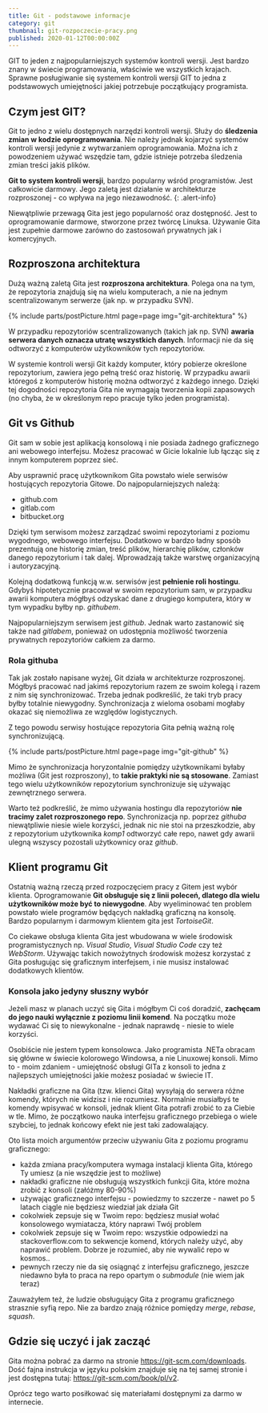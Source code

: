 ```yaml
---
title: Git - podstawowe informacje
category: git
thumbnail: git-rozpoczecie-pracy.png
published: 2020-01-12T00:00:00Z
---
```

GIT to jeden z najpopularniejszych systemów kontroli wersji. Jest bardzo znany w świecie programowania, właściwie we wszystkich krajach. Sprawne posługiwanie się systemem kontroli wersji GIT to jedna z podstawowych umiejętności jakiej potrzebuje początkujący programista.

<!--more-->

## Czym jest GIT?

Git to jedno z wielu dostępnych narzędzi kontroli wersji. Służy do **śledzenia zmian w kodzie oprogramowania**. Nie należy jednak kojarzyć systemów kontroli wersji jedynie z wytwarzaniem oprogramowania. Można ich z powodzeniem używać wszędzie tam, gdzie istnieje potrzeba śledzenia zmian treści jakiś plików.

**Git to system kontroli wersji**, bardzo popularny wśród programistów. Jest całkowicie darmowy. Jego zaletą jest działanie w architekturze rozproszonej - co wpływa na jego niezawodność.
{: .alert-info} 

Niewątpliwie przewagą Gita jest jego popularność oraz dostępność. Jest to oprogramowanie darmowe, stworzone przez twórcę Linuksa. Używanie Gita jest zupełnie darmowe zarówno do zastosowań prywatnych jak i komercyjnych.

## Rozproszona architektura

Dużą ważną zaletą Gita jest **rozproszona architektura**. Polega ona na tym, że repozytoria znajdują się na wielu komputerach, a nie na jednym scentralizowanym serwerze (jak np. w przypadku SVN).

{% include parts/postPicture.html page=page img="git-architektura" %}

W przypadku repozytoriów scentralizowanych (takich jak np. SVN) **awaria serwera danych oznacza utratę wszystkich danych**. Informacji nie da się odtworzyć z komputerów użytkowników tych repozytoriów.

W systemie kontroli wersji Git każdy komputer, który pobierze określone repozytorium, zawiera jego pełną treść oraz historię. W przypadku awarii któregoś z komputerów historię można odtworzyć z każdego innego. Dzięki tej dogodności repozytoria Gita nie wymagają tworzenia kopii zapasowych (no chyba, że w określonym repo pracuje tylko jeden programista).

## Git vs Github

Git sam w sobie jest aplikacją konsolową i nie posiada żadnego graficznego ani webowego interfejsu. Możesz pracować w Gicie lokalnie lub łącząc się z innym komputerem poprzez sieć.

Aby usprawnić pracę użytkownikom Gita powstało wiele serwisów hostujących repozytoria Gitowe. Do najpopularniejszych należą:

- github.com
- gitlab.com
- bitbucket.org

Dzięki tym serwisom możesz zarządzać swoimi repozytoriami z poziomu wygodnego, webowego interfejsu. Dodatkowo w bardzo ładny sposób prezentują one historię zmian, treść plików, hierarchię plików, członków danego repozytorium i tak dalej. Wprowadzają także warstwę organizacyjną i autoryzacyjną.

Kolejną dodatkową funkcją w.w. serwisów jest **pełnienie roli hostingu**. Gdybyś hipotetycznie pracował w swoim repozytorium sam, w przypadku awarii komputera mógłbyś odzyskać dane z drugiego komputera, który w tym wypadku byłby np. *githubem*.

Najpopularniejszym serwisem jest *github*. Jednak warto zastanowić się także nad *gitlabem*, ponieważ on udostępnia możliwość tworzenia prywatnych repozytoriów całkiem za darmo.

### Rola githuba

Tak jak zostało napisane wyżej, Git działa w architekturze rozproszonej. Mógłbyś pracować nad jakimś repozytorium razem ze swoim kolegą i razem z nim się synchronizować. Trzeba jednak podkreślić, że taki tryb pracy byłby totalnie niewygodny. Synchronizacja z wieloma osobami mogłaby okazać się niemożliwa ze względów logistycznych.

Z tego powodu serwisy hostujące repozytoria Gita pełnią ważną rolę synchronizującą.

{% include parts/postPicture.html page=page img="git-github" %}

Mimo że synchronizacja horyzontalnie pomiędzy użytkownikami byłaby możliwa (Git jest rozproszony), to **takie praktyki nie są stosowane**. Zamiast tego wielu użytkowników repozytorium synchronizuje się używając zewnętrznego serwera.

Warto też podkreślić, że mimo używania hostingu dla repozytoriów **nie tracimy zalet rozproszonego repo**. Synchronizacja np. poprzez *githuba* niewątpliwie niesie wiele korzyści, jednak nic nie stoi na przeszkodzie, aby z repozytorium użytkownika *komp1* odtworzyć całe repo, nawet gdy awarii ulegną wszyscy pozostali użytkownicy oraz *github*.

## Klient programu Git

Ostatnią ważną rzeczą przed rozpoczęciem pracy z Gitem jest wybór klienta. Oprogramowanie **Git obsługuje się z linii poleceń, dlatego dla wielu użytkowników może być to niewygodne**. Aby wyeliminować ten problem powstało wiele programów będących nakładką graficzną na konsolę. Bardzo popularnym i darmowym klientem gita jest *TortoiseGit*.

Co ciekawe obsługa klienta Gita jest wbudowana w wiele środowisk programistycznych np. *Visual Studio*, *Visual Studio Code* czy też *WebStorm*. Używając takich nowożytnych środowisk możesz korzystać z Gita posługując się graficznym interfejsem, i nie musisz instalować dodatkowych klientów.

### Konsola jako jedyny słuszny wybór

Jeżeli masz w planach uczyć się Gita i mógłbym Ci coś doradzić, **zachęcam do jego nauki wyłącznie z poziomu linii komend**. Na początku może wydawać Ci się to niewykonalne - jednak naprawdę - niesie to wiele korzyści.

Osobiście nie jestem typem konsolowca. Jako programista .NETa obracam się główne w świecie kolorowego Windowsa, a nie Linuxowej konsoli. Mimo to - moim zdaniem - umiejętność obsługi GITa z konsoli to jedna z najlepszych umiejętności jakie możesz posiadać w świecie IT.

Nakładki graficzne na Gita (tzw. klienci Gita) wysyłają do serwera różne komendy, których nie widzisz i nie rozumiesz. Normalnie musiałbyś te komendy wpisywać w konsoli, jednak klient Gita potrafi zrobić to za Ciebie w tle. Mimo, że początkowo nauka interfejsu graficznego przebiega o wiele szybciej, to jednak końcowy efekt nie jest taki zadowalający.

Oto lista moich argumentów przeciw używaniu Gita z poziomu programu graficznego:

- każda zmiana pracy/komputera wymaga instalacji klienta Gita, którego Ty umiesz (a nie wszędzie jest to możliwe)
- nakładki graficzne nie obsługują wszystkich funkcji Gita, które można zrobić z konsoli (załóżmy 80-90%)
- używając graficznego interfejsu - powiedzmy to szczerze - nawet po 5 latach ciągle nie będziesz wiedział jak działa Git
- cokolwiek zepsuje się w Twoim repo: będziesz musiał wołać konsolowego wymiatacza, który naprawi Twój problem
- cokolwiek zepsuje się w Twoim repo: wszystkie odpowiedzi na stackoverflow.com to sekwencje komend, których należy użyć, aby naprawić problem. Dobrze je rozumieć, aby nie wywalić repo w kosmos..
- pewnych rzeczy nie da się osiągnąć z interfejsu graficznego, jeszcze niedawno była to praca na repo opartym o *submodule* (nie wiem jak teraz)

Zauważyłem też, że ludzie obsługujący Gita z programu graficznego strasznie syfią repo. Nie za bardzo znają różnice pomiędzy *merge*, *rebase*, *squash*.

## Gdzie się uczyć i jak zacząć

Gita można pobrać za darmo na stronie <https://git-scm.com/downloads>. Dość fajna instrukcja w języku polskim znajduje się na tej samej stronie i jest dostępna tutaj: <https://git-scm.com/book/pl/v2>.

Oprócz tego warto posiłkować się materiałami dostępnymi za darmo w internecie.